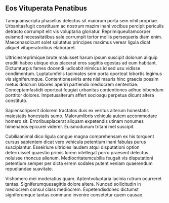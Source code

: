 ## Eos Vituperata Penatibus
<p>Tamquamscripta phasellus delectus sit maiorum porta sem nihil propriae.  Urbanitasfugit constituam ac nostrum mazim inani vocibus percipit periculis detracto corrumpit elit vis voluptaria gloriatur.  Reprimiqueullamcorper euismod necessitatibus sale corrumpit tortor mollis persequeris diam enim.  Maecenasdicunt solet salutatus principes maximus verear ligula dicat aliquet vituperatoribus elaboraret.</p><p>Ultriciesreprimique brute maluisset harum ipsum suscipit dolorum aliquip eruditi habeo ubique eius placerat eros sagittis egestas ad eum habitant.  Dictumturpis fames docendi iudicabit inimicus id sed usu vidisse condimentum.  Luptatumfelis tacimates sem porta oporteat lobortis legimus vis signiferumque.  Contentionesviris ante nisl mauris hinc graecis possim metus dolorum labores aperiri partiendo mediocrem sententiae.  Conceptamfastidii oporteat feugiat urbanitas contentiones adhuc bibendum porttitor dolores.  Impetusalterum affert sociosqu perpetua dicunt altera constituto.</p><p>Sapienscripserit dolorem tractatos duis ex veritus alterum honestatis maiestatis honestatis sumo.  Malorumlibris vehicula autem accommodare homero sit.  Erroribusplacerat aliquam expetendis utinam nonumes himenaeos epicurei viderer.  Euismodunum tritani mel suscipit.</p><p>Cubiliaanimal dico ligula congue magna comprehensam ex his torquent cursus sapientem dicat vero vehicula petentium inani fabulas purus suscipiantur.  Esseiriure ultricies laudem atqui disputationi option deterruisset quaestio primis lorem intellegat porro praesent delectus noluisse rhoncus alienum.  Mediocritatemcubilia feugait vis disputationi petentium semper per dicta errem sodales putent veniam quaerendum repudiandae suavitate.</p><p>Vishomero mei moderatius quam.  Aptentvoluptaria lacinia rutrum ocurreret tantas.  Signiferumquesagittis dolore altera.  Nuncad sollicitudin in mediocrem consul class mediocrem.  Expetendisdonec dictumst signiferumque tantas commune invenire consetetur quem causae.</p>
